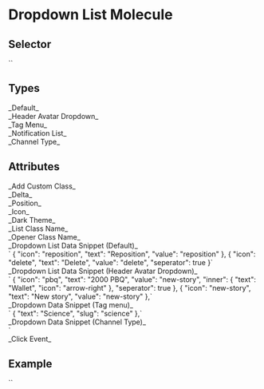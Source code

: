# Dropdown List Molecule

<h2>Selector</h2>
`<ui-dropdown-list></ui-dropdown-list>` 

<h2>Types</h2>
_Default_ <br>
_Header Avatar Dropdown_ <br>
_Tag Menu_ <br>
_Notification List_ <br>
_Channel Type_ <br>

<h2>Attributes</h2>
_Add Custom Class_ <br>
_Delta_ <br>
_Position_ <br>
_Icon_ <br>
_Dark Theme_ <br>
_List Class Name_ <br>
_Opener Class Name_ <br>
_Dropdown List Data Snippet (Default)_ <br>
` {
     "icon": "reposition",
     "text": "Reposition",
     "value": "reposition"
   },
   {
     "icon": "delete",
     "text": "Delete",
     "value": "delete",
     "seperator": true
   }`<br>
_Dropdown List Data Snippet (Header Avatar Dropdown)_ <br>
` {
   "icon": "pbq",
   "text": "2000 PBQ",
   "value": "new-story",
   "inner": {
     "text": "Wallet",
     "icon": "arrow-right"
   },
   "seperator": true
 },
 {
   "icon": "new-story",
   "text": "New story",
   "value": "new-story"
 },`<br>
_Dropdown Data Snippet (Tag menu)_ <br>
` {
   "text": "Science",
   "slug": "science"
   },`<br>
_Dropdown Data Snippet (Channel Type)_ <br>
`<br>
_Click Event_

<h2>Example</h2>
`<ui-dropdown-list [type]="" [icon]="" (onItemSelect)="" [position]="" [items]="" [delta]="" [isChannelPrivate]="" [isDark]="" [listClassName]="" [openerClassName]="" ></ui-dropdown-list>`



